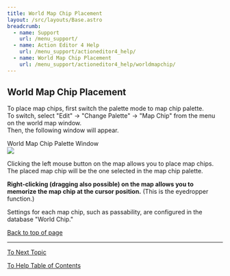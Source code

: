```yaml
---
title: World Map Chip Placement
layout: /src/layouts/Base.astro
breadcrumb:
  - name: Support
    url: /menu_support/
  - name: Action Editor 4 Help
    url: /menu_support/actioneditor4_help/
  - name: World Map Chip Placement
    url: /menu_support/actioneditor4_help/worldmapchip/
---
```


## World Map Chip Placement

To place map chips, first switch the palette mode to map chip palette.  
To switch, select "Edit" -> "Change Palette" -> "Map Chip" from the menu on the world map window.  
Then, the following window will appear.  
  
World Map Chip Palette Window  
![](/menu_support/actioneditor4_help/worldmapchip/Mapchip.jpg)  
  
Clicking the left mouse button on the map allows you to place map chips.  
The placed map chip will be the one selected in the map chip palette.  
  
**Right-clicking (dragging also possible) on the map allows you to memorize the map chip at the cursor position.** (This is the eyedropper function.)  
  
Settings for each map chip, such as passability, are configured in the database "World Chip."  

[Back to top of page](#TOP)

---

  

[To Next Topic](../worldmapevent/)

[To Help Table of Contents](..)